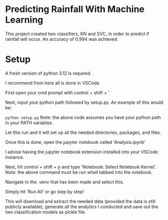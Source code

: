 # Predicting Rainfall With Machine Learning
 This project created two classifiers, KN and SVC, in order to predict if rainfall will occur. An accuracy of 0.994 was achieved.

# Setup
A fresh version of python 3.12 is required. 

I recommend from here all is done in VSCode.

First open your cmd prompt with control + shift + '

Next, input your python path followed by setup.py. An example of this would be:

<code>python setup.py</code>
Note: the above code assumes you have your python path in your PATH variables. 

Let this run and it will set up all the needed directories, packages, and files.

Once this is done, open the jupyter notebook called 'Analysis.ipynb'

I advise having the jupyter notebook extension installed into your VSCode instance.

Next, hit control + shift + p and type 'Notebook: Select Notebook Kernel'.
Note: the above command must be run wheil tabbed into the notebook.

Navigate to the .venv that has been made and select this.

Simply hit 'Run All' or go step by step!

This will download and extract the needed data (provided the data is still publicly available), generate all the analytics I conducted and save out the two classification models as pickle file.